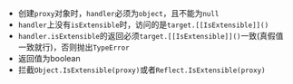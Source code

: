 - 创建`proxy`对象时，`handler`必须为`object`，且不能为`null`
- `handler`上没有`isExtensible`时，访问的是`target.[[IsExtensible]]()`
- `handler.isExtensible`的返回必须`target.[[IsExtensible]]()`一致(真假值一致就行)，否则抛出`TypeError`
- 返回值为boolean
- 拦截`Object.IsExtensible(proxy)`或者`Reflect.IsExtensible(proxy)`
